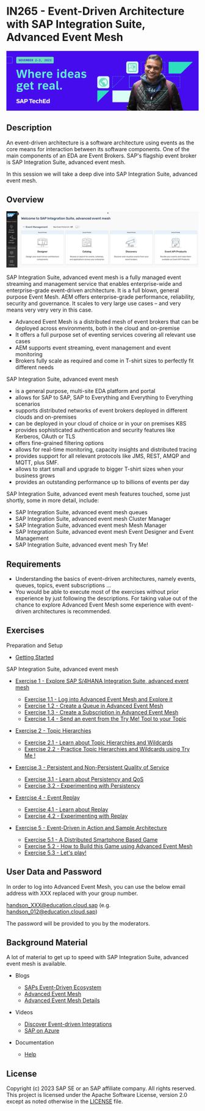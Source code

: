 # IN265 - Event-Driven Architecture with SAP Integration Suite, Advanced Event Mesh

![Pic 1](images/IN265-1.jpeg)

## Description

An event-driven architecture is a software architecture using events as the core means for interaction between its software components. One of the main components of an EDA are Event Brokers. SAP's flagship event broker is SAP Integration Suite, advanced event mesh.

In this session we will take a deep dive into SAP Integration Suite, advanced event mesh.

## Overview

![Pic 2](images/IN265-2.png)

SAP Integration Suite, advanced event mesh is a fully managed event streaming and management service that enables enterprise-wide and enterprise-grade event-driven architecture. It is a full blown, general purpose Event Mesh. AEM offers enterprise-grade performance, reliability, security and governance. It scales to very large use cases – and very means very very very in this case.

- Advanced Event Mesh is a distributed mesh of event brokers that can be deployed across environments, both in the cloud and on-premise
- It offers a full purpose set of eventing services covering all relevant use cases
- AEM supports event streaming, event management and event monitoring
- Brokers fully scale as required and come in T-shirt sizes to perfectly fit different needs

SAP Integration Suite, advanced event mesh

- is a general purpose, multi-site EDA platform and portal
- allows for SAP to SAP, SAP to Everything and Everything to Everything scenarios
- supports distributed networks of event brokers deployed in different clouds and on-premises
- can be deployed in your cloud of choice or in your on premises K8S
- provides sophisticated authentication and security features like Kerberos, OAuth or TLS
- offers fine-grained filtering options
- allows for real-time monitoring, capacity insights and distributed tracing
- provides support for all relevant protocols like JMS, REST, AMQP and MQTT, plus SMF.
- allows to start small and upgrade to bigger T-shirt sizes when your business grows
- provides an outstanding performance up to billions of events per day

SAP Integration Suite, advanced event mesh features touched, some just shortly, some in more detail, include:

- SAP Integration Suite, advanced event mesh queues
- SAP Integration Suite, advanced event mesh Cluster Manager
- SAP Integration Suite, advanced event mesh Mesh Manager
- SAP Integration Suite, advanced event mesh Event Designer and Event Management
- SAP Integration Suite, advanced event mesh Try Me!

## Requirements

- Understanding the basics of event-driven architectures, namely events, queues, topics, event subscriptions ...
- You would be able to execute most of the exercises without prior experience by just following the descriptions. For taking value out of the chance to explore Advanced Event Mesh some experience with event-driven architectures is recommended.

## Exercises

Preparation and Setup

- [Getting Started](exercises/ex0/)

SAP Integration Suite, advanced event mesh

- [Exercise 1 - Explore SAP S/4HANA Integration Suite, advanced event mesh](exercises/ex1/)

    - [Exercise 1.1 - Log into Advanced Event Mesh and Explore it](https://github.com/SAP-samples/teched2023-IN265/tree/main/exercises/ex1#exercise-11---log-into-advanced-event-mesh-and-explore-it)
    - [Exercise 1.2 - Create a Queue in Advanced Event Mesh ](https://github.com/SAP-samples/teched2023-IN265/tree/main/exercises/ex1#exercise-12---create-a-queue-in-advanced-event-mesh)
    - [Exercise 1.3 - Create a Subscription in Advanced Event Mesh](https://github.com/SAP-samples/teched2023-IN265/tree/main/exercises/ex1#exercise-13---create-a-queue-subscription-in-advanced-event-mesh)
    - [Exercise 1.4 - Send an event from the Try Me! Tool to your Topic](https://github.com/SAP-samples/teched2023-IN265/tree/main/exercises/ex1#exercise-14---send-an-event-from-the-try-me-tool-to-your-topic)

- [Exercise 2 - Topic Hierarchies](exercises/ex2/)

    - [Exercise 2.1 - Learn about Topic Hierarchies and Wildcards](https://github.com/SAP-samples/teched2023-IN265/blob/main/exercises/ex2/README.md#exercise-21-learn-about-topic-hierarchies-and-wildcards)
    - [Exercise 2.2 - Practice Topic Hierarchies and Wildcards using Try Me !](https://github.com/SAP-samples/teched2023-IN265/blob/main/exercises/ex2/README.md#exercise-22-practice-topic-hierarchies-and-wildcards-using-try-me----animal-edition)   

- [Exercise 3 - Persistent and Non-Persistent Quality of Service](exercises/ex3/)

    - [Exercise 3.1 - Learn about Persistency and QoS](https://github.com/SAP-samples/teched2023-IN265/tree/main/exercises/ex3#exercise-31-learn-about-delivery-modes-persistency-and-quality-of-service)
    - [Exercise 3.2 - Experimenting with Persistency](https://github.com/SAP-samples/teched2023-IN265/tree/main/exercises/ex3#experimenting-with-persistency)

- [Exercise 4 - Event Replay](exercises/ex4/)

    - [Exercise 4.1 - Learn about Replay](https://github.com/SAP-samples/teched2023-IN265/blob/main/exercises/ex4/README.md#exercise-41-learn-about)
    - [Exercise 4.2 - Experimenting with Replay](https://github.com/SAP-samples/teched2023-IN265/blob/main/exercises/ex4/README.md#exercise-42-experimenting-with-replay)

- [Exercise 5 - Event-Driven in Action and Sample Architecture](exercises/ex5/)

    - [Exercise 5.1 - A Distributed Smartphone Based Game](https://github.com/SAP-samples/teched2023-IN265/blob/main/exercises/ex5/README.md#exercise-51---a-distributed-smartphone-based-game)
    - [Exercise 5.2 - How to Build this Game using Advanced Event Mesh](https://github.com/SAP-samples/teched2023-IN265/blob/main/exercises/ex5/README.md#exercise-52-how-to-build-this-game-using-advanced-event-mesh)
    - [Exercise 5.3 - Let's play!](https://github.com/SAP-samples/teched2023-IN265/blob/main/exercises/ex5/README.md#exercise-53---lets-play)

## User Data and Password

In order to log into Advanced Event Mesh, you can use the below email address with XXX replaced with your group number.

handson_XXX@education.cloud.sap (e.g. handson_012@education.cloud.sap)

The password will be provided to you by the moderators.

 ## Background Material

A lot of material to get up to speed with SAP Integration Suite, advanced event mesh is available.

- Blogs

    - [SAPs Event-Driven Ecosystem](https://blogs.sap.com/2022/09/01/saps-event-driven-ecosystem-revisited/)
    - [Advanced Event Mesh](https://blogs.sap.com/2022/10/28/turn-your-erp-into-a-team-player-introducing-sap-integration-suite-advanced-event-mesh/ )
    - [Advanced Event Mesh Details]([https://blogs.sap.com/2022/09/01/saps-event-driven-ecosystem-revisited/](https://blogs.sap.com/2023/10/26/sap-advanced-event-mesh-create-your-first-event-broker/))

- Videos

    - [Discover Event-driven Integrations](https://www.youtube.com/watch?v=r9lyC_2ss2U)
    - [SAP on Azure](https://www.youtube.com/watch?v=NNrzXbX3mk0)

- Documentation

    - [Help](https://help.pubsub.em.services.cloud.sap/Cloud/cloud-lp.htm)

## License
Copyright (c) 2023 SAP SE or an SAP affiliate company. All rights reserved. This project is licensed under the Apache Software License, version 2.0 except as noted otherwise in the [LICENSE](LICENSES/Apache-2.0.txt) file.

